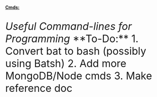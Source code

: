 <p style ="font-size=32px"><strong><a href = "https://github.com/Sondro/Cmds">Cmds:</strong></a></p1> <p style ="font-size:32px;"><i>Useful Command-lines for Programming</i></h2>
**To-Do:**
1. Convert bat to bash (possibly using Batsh)
2. Add more MongoDB/Node cmds
3. Make reference doc
